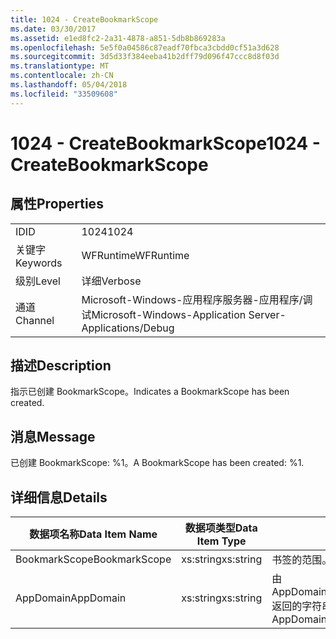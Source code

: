 ```yaml
---
title: 1024 - CreateBookmarkScope
ms.date: 03/30/2017
ms.assetid: e1ed8fc2-2a31-4878-a851-5db8b869283a
ms.openlocfilehash: 5e5f0a04586c87eadf70fbca3cbdd0cf51a3d628
ms.sourcegitcommit: 3d5d33f384eeba41b2dff79d096f47ccc8d8f03d
ms.translationtype: MT
ms.contentlocale: zh-CN
ms.lasthandoff: 05/04/2018
ms.locfileid: "33509608"
---
```

# <a name="1024---createbookmarkscope"></a><span data-ttu-id="79739-102">1024 - CreateBookmarkScope</span><span class="sxs-lookup"><span data-stu-id="79739-102">1024 - CreateBookmarkScope</span></span>
## <a name="properties"></a><span data-ttu-id="79739-103">属性</span><span class="sxs-lookup"><span data-stu-id="79739-103">Properties</span></span>  
  
|||  
|-|-|  
|<span data-ttu-id="79739-104">ID</span><span class="sxs-lookup"><span data-stu-id="79739-104">ID</span></span>|<span data-ttu-id="79739-105">1024</span><span class="sxs-lookup"><span data-stu-id="79739-105">1024</span></span>|  
|<span data-ttu-id="79739-106">关键字</span><span class="sxs-lookup"><span data-stu-id="79739-106">Keywords</span></span>|<span data-ttu-id="79739-107">WFRuntime</span><span class="sxs-lookup"><span data-stu-id="79739-107">WFRuntime</span></span>|  
|<span data-ttu-id="79739-108">级别</span><span class="sxs-lookup"><span data-stu-id="79739-108">Level</span></span>|<span data-ttu-id="79739-109">详细</span><span class="sxs-lookup"><span data-stu-id="79739-109">Verbose</span></span>|  
|<span data-ttu-id="79739-110">通道</span><span class="sxs-lookup"><span data-stu-id="79739-110">Channel</span></span>|<span data-ttu-id="79739-111">Microsoft-Windows-应用程序服务器-应用程序/调试</span><span class="sxs-lookup"><span data-stu-id="79739-111">Microsoft-Windows-Application Server-Applications/Debug</span></span>|  
  
## <a name="description"></a><span data-ttu-id="79739-112">描述</span><span class="sxs-lookup"><span data-stu-id="79739-112">Description</span></span>  
 <span data-ttu-id="79739-113">指示已创建 BookmarkScope。</span><span class="sxs-lookup"><span data-stu-id="79739-113">Indicates a BookmarkScope has been created.</span></span>  
  
## <a name="message"></a><span data-ttu-id="79739-114">消息</span><span class="sxs-lookup"><span data-stu-id="79739-114">Message</span></span>  
 <span data-ttu-id="79739-115">已创建 BookmarkScope: %1。</span><span class="sxs-lookup"><span data-stu-id="79739-115">A BookmarkScope has been created: %1.</span></span>  
  
## <a name="details"></a><span data-ttu-id="79739-116">详细信息</span><span class="sxs-lookup"><span data-stu-id="79739-116">Details</span></span>  
  
|<span data-ttu-id="79739-117">数据项名称</span><span class="sxs-lookup"><span data-stu-id="79739-117">Data Item Name</span></span>|<span data-ttu-id="79739-118">数据项类型</span><span class="sxs-lookup"><span data-stu-id="79739-118">Data Item Type</span></span>|<span data-ttu-id="79739-119">描述</span><span class="sxs-lookup"><span data-stu-id="79739-119">Description</span></span>|  
|--------------------|--------------------|-----------------|  
|<span data-ttu-id="79739-120">BookmarkScope</span><span class="sxs-lookup"><span data-stu-id="79739-120">BookmarkScope</span></span>|<span data-ttu-id="79739-121">xs:string</span><span class="sxs-lookup"><span data-stu-id="79739-121">xs:string</span></span>|<span data-ttu-id="79739-122">书签的范围。</span><span class="sxs-lookup"><span data-stu-id="79739-122">The scope of the bookmark.</span></span>|  
|<span data-ttu-id="79739-123">AppDomain</span><span class="sxs-lookup"><span data-stu-id="79739-123">AppDomain</span></span>|<span data-ttu-id="79739-124">xs:string</span><span class="sxs-lookup"><span data-stu-id="79739-124">xs:string</span></span>|<span data-ttu-id="79739-125">由 AppDomain.CurrentDomain.FriendlyName 返回的字符串。</span><span class="sxs-lookup"><span data-stu-id="79739-125">The string returned by AppDomain.CurrentDomain.FriendlyName.</span></span>|
